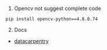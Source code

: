 1. Opencv not suggest complete code
```
pip install opencv-python==4.8.0.74
```
2. Docs

- [datacarpentry](https://datacarpentry.org/image-processing/02-image-basics.html)
